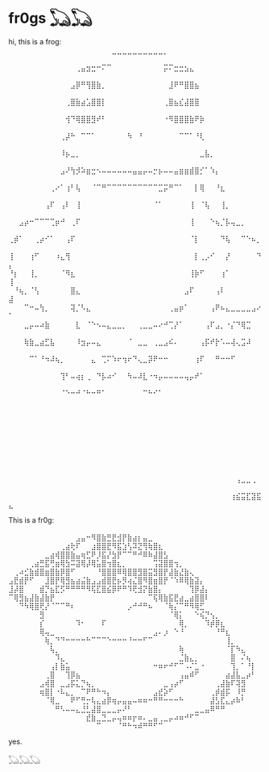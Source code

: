 # fr0gs 𓆏𓆏

hi, this is a frog:
 ⠀⠀⠀⠀⠀⠀⠀⠀⠀⠀⠀⠀⠀⠀⠀⠀⠀⠀⠀⠀⣀⣀⣀⣀⣀⣀⣀⣀⣀⣀⡀⠀⠀⠀⠀⠀⠀⠀⠀⠀⠀⠀⠀⠀⠀⠀⠀⠀⠀⠀
 ⠀⠀⠀⠀⠀⠀⠀⠀⠀⠀⠀⠀⠀⢀⣤⣲⣒⠒⠍⠉⠀⠀⠀⠀⠀⠀⠀⠀⠀⠀⡭⠍⣒⣒⣢⣄⠀⠀⠀⠀⠀⠀⠀⠀⠀⠀⠀⠀⠀⠀
 ⠀⠀⠀⠀⠀⠀⠀⠀⠀⠀⠀⠀⣠⡿⠛⢻⣿⣷⡀⠀⠀⠀⠀⠀⠀⠀⠀⠀⠀⠀⠀⣸⠟⠛⣿⣿⣦⠀⠀⠀⠀⠀⠀⠀⠀⠀⠀⠀⠀⠀
 ⠀⠀⠀⠀⠀⠀⠀⠀⠀⠀⠀⢀⣿⣷⣴⣡⣿⣿⡇⠀⠀⠀⠀⠀⠀⠀⠀⠀⠀⠀⢀⣿⣦⣎⣼⣿⣿⠀⠀⠀⠀⠀⠀⠀⠀⠀⠀⠀⠀⠀
 ⠀⠀⠀⠀⠀⠀⠀⠀⠀⠀⠀⢺⠙⢿⣿⣿⣻⠞⠃⠀⠀⠀⠀⠀⠀⠀⠀⠀⠀⠀⠐⠻⣿⣿⣿⣷⠟⡷⠀⠀⠀⠀⠀⠀⠀⠀⠀⠀⠀⠀
 ⠀⠀⠀⠀⠀⠀⠀⠀⠀⠀⢀⡼⠓⠀⠉⠉⠁⠀⠀⠀⠀⠀⠀⠳⠀⠘⠀⠀⠀⠀⠀⠀⠀⠉⠉⠁⠘⢇⠀⠀⠀⠀⠀⠀⠀⠀⠀⠀⠀⠀
 ⠀⠀⠀⠀⠀⠀⠀⠀⠀⠀⠸⡦⣀⡀⠀⠀⠀⠀⠀⠀⠀⠀⠀⠀⠀⠀⠀⠀⠀⠀⠀⠀⠀⠀⠀⠀⠀⣀⣧⡀⠀⠀⠀⠀⠀⠀⠀⠀⠀⠀
 ⠀⠀⠀⠀⠀⠀⠀⠀⠀⠀⣠⠜⢳⡺⠵⣶⣒⠢⠤⠤⠤⠤⠤⠤⣤⣤⡤⠤⡒⡦⠤⠤⣤⣶⣶⣾⣿⡊⠁⠱⡄⠀⠀⠀⠀⠀⠀⠀⠀⠀
 ⠀⠀⠀⠀⠀⠀⠀⠀⢀⠔⠁⢰⠃⢧⠀⠀⠈⠉⠛⠉⠉⠉⠉⠉⠉⠉⠉⠉⠉⣉⡭⠛⠉⠁⠀⠀⡇⢿⠀⠀⠘⣆⠀⠀⠀⠀⠀⠀⠀⠀
 ⠀⠀⠀⠀⠀⠀⠀⢠⠏⠀⢠⠇⠀⢸⠀⠀⠀⠀⠀⠀⠀⠀⠀⠀⠀⠀⠀⠀⠈⠁⠀⠀⠀⠀⠀⢸⠀⠈⢧⠀⠀⢸⡀⠀⠀⠀⠀⠀⠀⠀
 ⠀⠀⣠⡴⠒⠉⠉⠉⢉⡶⠚⠀⢀⠏⠀⠀⠀⠀⠀⠀⠀⠀⠀⠀⠀⠀⠀⠀⠀⠀⠀⠀⠀⠀⠀⢸⠀⠀⠀⠑⢦⡈⡧⢤⣀⡀⠀⠀⠀⠀
 ⢀⡾⠁⠀⠀⢀⡴⠊⠁⠀⠀⢠⠏⠀⠀⠀⠀⠀⠀⠀⠀⠀⠀⠀⠀⠀⠀⠀⠀⠀⠀⠀⠀⠀⠀⠈⡇⠀⠀⠀⠀⠙⢧⠀⠀⠉⠑⠦⡀⠀
 ⢸⠀⠀⠀⢰⠋⠀⠀⠀⠰⣄⢻⠀⠀⠀⠀⠀⠀⠀⠀⠀⠀⠀⠀⠀⠀⠀⠀⠀⠀⠀⠀⠀⠀⠀⠀⡇⢀⡠⠊⠀⠀⡜⠀⠀⠀⠀⠀⠙⡄
 ⠘⡆⠀⠀⢸⡀⠀⠀⠀⠀⠈⠻⣆⠀⠀⠀⠀⠀⠀⠀⠀⠀⠀⠀⠀⠀⠀⠀⠀⠀⠀⠀⠀⠀⠀⢸⡷⠋⠀⠀⠀⢰⠁⠀⠀⠀⠀⠀⠀⢸
 ⠀⠘⢦⡀⠈⢣⠀⠀⠀⠀⠀⠀⣿⣄⠀⠀⠀⠀⠀⠀⠀⠀⠀⠀⠀⠀⠀⠀⠀⠀⠀⠀⠀⠀⣠⠏⠀⠀⠀⠀⢠⠇⠀⠀⠀⠀⠀⠀⠀⣼
 ⠀⠀⠀⠉⠒⠤⢳⡀⠀⠀⠀⠀⢽⡈⠣⣄⠀⠀⠀⠀⠀⠀⠀⠀⠀⠀⠀⠀⠀⠀⠀⢀⣤⡶⠁⠀⠀⠀⠀⢠⠟⠦⣄⣀⣀⣀⣀⣠⠔⠁
 ⠀⠀⠀⣀⡤⠤⠴⣷⠀⠀⠀⠀⠀⣇⠀⠈⠑⠢⠤⣄⣀⣀⡀⠀⠀⢀⣀⣀⠤⠔⠚⢉⡜⠁⠀⠀⠀⠀⢠⠏⣠⡀⠐⡌⠙⢿⣉⠀⠀⠀
 ⠀⠀⠀⢷⣷⣀⣴⣋⣧⠀⠀⠀⠀⠸⣲⡤⠤⣄⠀⠀⠀⠀⠀⠈⠀⣀⣀⠀⢀⣀⣠⠮⠄⠀⠀⠀⠀⢠⡯⠞⡗⠡⠤⢼⢄⣩⠼⠀⠀⠀
 ⠀⠀⠀⠀⠉⠁⠘⠲⠼⢦⡀⠀⠀⠀⠀⠀⣄⠀⢉⠍⠱⠖⢲⠖⠙⢄⣀⡽⠟⠒⠒⠀⠀⠀⠀⠀⢰⠏⠀⠀⠛⠒⠒⠋⠀⠀⠀⠀⠀⠀
 ⠀⠀⠀⠀⠀⠀⠀⠀⠀⠀⢹⠃⠤⢴⡆⢀⠀⠙⡧⠴⠊⠀⠀⠳⠤⠼⣇⠐⠲⡤⠤⠤⠤⠤⢤⡤⠞⠁⠀⠀⠀⠀⠀⠀⠀⠀⠀⠀⠀⠀
 ⠀⠀⠀⠀⠀⠀⠀⠀⠀⠀⠈⠑⠒⠚⠈⠓⠒⠛⠁⠀⠀⠀⠀⠀⠀⠀⠉⠓⠊⠁⠀⠀⠀⠀⠀⠀⠀⠀⠀⠀⠀⠀⠀⠀⠀⠀⠀⠀⠀⠀
 ⠀⠀⠀⠀⠀⠀⠀⠀⠀⠀⠀⠀⠀⠀⠀⠀⠀⠀⠀⠀⠀⠀⠀⠀⠀⠀⠀⠀⠀⠀⠀⠀⠀⠀⠀⠀⠀⠀⠀⠀⠀⠀⠀⠀⠀⠀⠀⠀⠀⠀
 ⠀⠀⠀⠀⠀⠀⠀⠀⠀⠀⠀⠀⠀⠀⠀⠀⠀⠀⠀⠀⠀⠀⠀⠀⠀⠀⠀⠀⠀⠀⠀⠀⠀⠀⠀⠀⠀⠀⠀⠀⠀⠀⠀⠀⠀⠀⠀⠀⠀⠀
 ⠀⠀⠀⠀⠀⠀⠀⠀⠀⠀⠀⠀⠀⠀⠀⠀⠀⠀⠀⠀⠀⠀⠀⠀⠀⠀⠀⠀⠀⠀⠀⠀⠀⠀⠀⠀⠀⠀⠀⠀⠀⠀⠀⠀⠀⠀⠀⠀⠀⠀
 ⠀⠀⠀⠀⠀⠀⠀⠀⠀⠀⠀⠀⠀⠀⠀⠀⠀⠀⠀⠀⠀⠀⠀⠀⠀⠀⠀⠀⠀⠀⠀⠀⠀⠀⠀⠀⠀⠀⠀⠀⠀⠀⠀⠀⠀⠀⠀⠀⠀⠀
 ⠀⠀⠀⠀⠀⠀⠀⠀⠀⠀⠀⠀⠀⠀⠀⠀⠀⠀⠀⠀⠀⠀⠀⠀⠀⠀⠀⠀⠀⠀⠀⠀⠀⠀⠀⠀⠀⠀⠀⠀⠀⠀⠀⠀⢠⣀⣀⢀⠀⠀
 ⠀⠀⠀⠀⠀⠀⠀⠀⠀⠀⠀⠀⠀⠀⠀⠀⠀⠀⠀⠀⠀⠀⠀⠀⠀⠀⠀⠀⠀⠀⠀⠀⠀⠀⠀⠀⠀⠀⠀⠀⠀⠀⠀⢰⣮⣭⣏⣽⣯⣄


 This is a fr0g:
 ⠀⠀⠀⠀⠀⠀⠀⠀⠀⠀⠀⠀⠀⠀⠀⠀⠀⠀⠀⠀⠀⠀⠀⠀⠀⠀⠀⠀⠀⠀⠀⠀⠀⠀⠀⠀⠀⠀⠀⠀⠀⠀⠀⠀⠀⠀⠀⠀
 ⠀⠀⠀⠀⠀⠀⠀⠀⠀⠀⠀⠀⠀⣠⣤⠒⠻⣿⣷⣛⣟⣺⡟⣷⣴⡆⣤⣀⠀⠀⠀⠀⠀⠀⠀⠀⠀⠀⠀⠀⠀⠀⠀⠀⠀⠀⠀⠀
 ⠀⠀⠀⠀⠀⠀⠀⠀⠀⠀⢀⣴⢗⠏⠀⠀⣰⣿⣿⣟⠻⣯⣱⢣⠽⣝⢻⢷⣿⣆⠀⠀⠀⠀⠀⠀⠀⠀⠀⠀⠀⠀⠀⠀⠀⠀⠀⠀
 ⠀⠀⠀⠀⠀⠀⠀⣀⣴⢾⣿⣿⣷⣤⢶⣋⠟⡸⣯⡜⣳⡟⠉⠉⠛⠚⠿⠷⣼⣿⣣⠀⠀⠀⠀⠀⠀⠀⠀⠀⠀⠀⠀⠀⠀⠀⠀⠀
 ⠀⠀⠀⠀⢀⣴⣛⣯⢛⣶⢿⣳⠭⣽⢿⡼⢿⣥⣿⢲⣿⣆⡀⠀⠀⠀⠀⠀⢩⣽⣿⣿⢲⡀⠀⠀⠀⠀⠀⠀⠀⠀⠀⠀⠀⠀⠀⠀
 ⠀⢀⠴⣊⣷⣾⣿⣶⣿⣷⡿⣿⠋⠀⠀⠀⠀⠘⣿⣿⣿⠿⢿⣿⣿⣻⣿⣭⣻⣿⡟⣼⣷⣜⣷⢄⠀⠀⠀⠀⠀⠀⠀⠀⠀⠀⠀⠀
 ⣠⣟⣾⡟⠋⠀⠀⣸⣿⡟⢿⣻⣦⣴⣬⣷⣠⣠⣾⣿⣟⡦⡻⢴⣌⣿⠻⣿⣶⣿⡟⠈⠱⠿⢿⣷⣽⡄⠀⠀⠀⠀⠀⠀⠀⠀⠀⠀
 ⣸⡼⣿⠀⠀⠀⣾⡙⣦⣏⡫⠛⠛⠛⠛⠻⢯⣏⣿⣮⡿⠟⠛⠹⢟⣺⡝⣷⣿⡄⠀⠀⠀⠀⠀⢹⡿⣼⡄⠀⠀⠀⠀⠀⠀⠀⠀⠀
 ⠉⢿⣻⣦⣼⣷⣼⣷⡟⠀⠀⠀⠀⠀⠀⠀⠀⠀⠀⠀⠀⠀⠀⠀⠀⠀⠀⠉⢯⢿⣷⣯⣟⣴⣀⣴⣿⣿⠇⠀⠀⠀⠀⠀⠀⠀⠀⠀
 ⠀⠀⠙⠳⢿⣿⢟⡜⠈⠉⠉⠛⠆⠀⠀⠀⠀⠀⠀⠀⠀⠀⠀⡠⠚⠚⠛⠦⠀⠀⠈⢷⡌⠉⠛⠻⢿⣋⠀⠀⠀⠀⠀⠀⠀⠀⠀⠀
 ⠀⠀⠀⠀⠀⠀⣻⠀⠀⠀⠀⠀⠀⠀⠀⠀⠀⠀⠀⠀⠀⠀⠀⠀⠀⠀⠀⠀⠀⠀⠀⠈⢿⡅⠀⠀⠑⢮⡙⢢⡀⠀⠀⠀⠀⠀⠀⠀
 ⠀⠀⠀⠀⠀⠀⡎⠀⠀⠀⠀⠀⠀⠹⠂⠀⠀⠀⠏⠀⠀⠀⠀⠀⠀⠀⠀⠀⠀⠀⠀⠀⠀⢿⡀⠀⠀⠀⠹⡾⡿⣆⠀⠀⠀⠀⠀⠀
 ⠀⠀⠀⠀⠀⠀⢿⢤⣀⠀⠀⠀⠀⠀⠀⠀⠀⠀⠀⠀⠀⠀⠀⠀⠀⠀⠀⠀⣠⠄⡰⠀⠑⠘⠀⠀⠀⠀⠀⠀⠘⠛⣆⠀⠀⠀⠀⠀
 ⠀⠀⠀⠀⠀⠀⠀⢷⡀⠙⠙⠒⠒⠒⠒⠓⠉⠉⠉⠑⠒⠒⠒⠘⠒⠒⠋⠉⠀⠀⠀⠀⠀⠀⠀⠀⠀⠀⠀⠀⠀⠀⢸⡀⠀⠀⠀⠀
 ⠀⠀⠀⠀⠀⠀⠀⠀⢧⡀⠀⠀⠀⠀⠀⠀⠀⠀⠀⠀⠀⠀⠀⠀⠀⠀⠀⠀⠀⠀⠀⠀⠀⢷⠀⠀⠀⠀⠀⠀⠀⠀⠈⡏⠳⣄⠀⠀
 ⠀⠀⠀⠀⠀⠀⠀⠀⠀⠹⣄⠀⠀⠀⠀⠀⠀⠀⠀⠀⠀⠀⠀⠀⠀⠀⠀⠀⠀⠀⠀⠀⠀⣈⣷⣄⡀⠀⠀⠀⠀⠀⠀⣿⠀⠌⢦⠀
 ⠀⠀⠀⠀⠀⠀⠀⠀⢠⡇⣷⣥⠀⠀⠀⠀⠀⠀⠀⠀⠀⠀⠀⠀⠀⠀⠀⠀⠒⠶⠖⠚⠋⠉⠠⠌⣁⠐⠀⠀⠀⠀⠀⢹⡀⠁⠘⡇
 ⠀⠀⠀⠀⠀⠀⠀⢀⣿⠀⠀⢹⡿⣦⠀⠀⠀⠀⠀⠀⠀⠀⠀⠀⠀⠀⠀⠀⠀⠀⠀⠀⠀⢠⣤⠾⠋⠀⠀⠀⠀⠀⣴⣼⣧⣀⡴⠃
 ⠀⠀⠀⠀⠀⠀⣠⢾⣿⠀⣀⣠⡯⣅⡙⢦⡀⠀⠀⠀⠀⠀⠀⠀⠀⠀⠀⠀⠀⠀⣀⢠⡴⠋⠀⠀⠀⠀⠀⠀⢀⣼⣷⠏⢽⣻⠀⠀
 ⠀⠀⠀⠀⠀⠀⢶⣿⡇⠐⠧⣄⡀⠀⠉⠟⠛⠓⠲⡄⠀⠀⠀⠀⠀⠀⠀⠀⣠⣞⡵⠋⠀⠀⠀⠀⠀⠀⠀⢀⡾⣾⡯⠀⠸⡛⠀⠀
 ⠀⠀⠀⠀⠀⠀⠀⠈⢿⣀⠀⠀⠟⠋⢛⡒⢧⣄⣴⡿⢶⡤⣤⣤⠤⠶⠶⠒⠛⠛⠒⠒⠒⠓⠀⠀⠀⠀⠀⣼⣣⣏⣄⡴⠷⠃⠀⠀
 ⠀⠀⠀⠀⠀⠀⠀⠀⠀⠛⠣⠤⠤⣄⣘⣃⣼⣿⣀⣀⣀⡤⠜⠃⠀⠀⠀⠀⠀⠀⠀⠀⠀⠀⠀⠀⣀⣀⣤⠿⠛⠛⠀⠀⠀⠀⠀⠀
 ⠀⠀⠀⠀⠀⠀⠀⠀⠀⠀⠀⠀⠀⠀⠀⣞⣷⣀⣙⣀⡤⢤⠶⠶⡖⠶⠄⣀⣤⢀⣀⡤⠴⠶⠚⠋⠉⠀⠀⠀⠀⠀⠀⠀⠀⠀⠀⠀
 ⠀⠀⠀⠀⠀⠀⠀⠀⠀⠀⠀⠀⠀⠀⠀⠀⠀⠉⠀⠀⠀⠈⠛⠓⠲⠾⠛⠛⠋⠉⠀⠀⠀⠀⠀⠀⠀⠀⠀⠀⠀⠀⠀⠀⠀⠀⠀⠀

 yes.

𓆏𓆏𓆏

